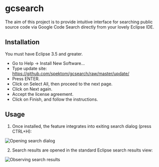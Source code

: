 gcsearch
========
The aim of this project is to provide intuitive interface for searching public source code
via Google Code Search directly from your lovely Eclipse IDE.

Installation
-------------

You must have Eclipse 3.5 and greater.

 * Go to Help -> Install New Software...
 * Type update site: https://github.com/spektom/gcsearch/raw/master/update/
 * Press ENTER.
 * Click on Select All, then proceed to the next page.
 * Click on Next again.
 * Accept the license agreement.
 * Click on Finish, and follow the instructions.

Usage
------
1. Once installed, the feature integrates into exiting search dialog (press CTRL+H):

![Opening search dialog](https://raw.github.com/spektom/gcsearch/master/docs/usage1.png)

2. Search results are opened in the standard Eclipse search results view:

![Observing search results](https://raw.github.com/spektom/gcsearch/master/docs/usage2.png)

